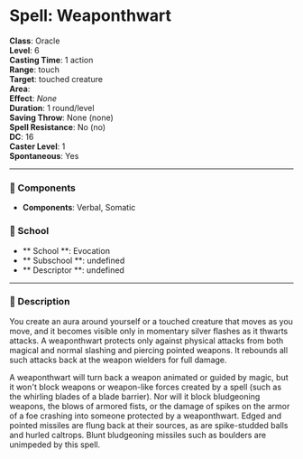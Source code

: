 
# Spell: Weaponthwart
**Class**: Oracle  
**Level**: 6  
**Casting Time**: 1 action  
**Range**: touch  
**Target**: touched creature  
**Area**:   
**Effect**: _None_  
**Duration**: 1 round/level  
**Saving Throw**: None (none)  
**Spell Resistance**: No (no)  
**DC**: 16  
**Caster Level**: 1  
**Spontaneous**: Yes

---

### 🔮 Components
- **Components**: Verbal, Somatic

### 🏫 School
- ** School **: Evocation
- ** Subschool **: undefined
- ** Descriptor **: undefined
---

### 📜 Description
You create an aura around yourself or a touched creature that moves as you move, and it becomes visible only in momentary silver flashes as it thwarts attacks. A weaponthwart protects only against physical attacks from both magical and normal slashing and piercing pointed weapons. It rebounds all such attacks back at the weapon wielders for full damage.

A weaponthwart will turn back a weapon animated or guided by magic, but it won't block weapons or weapon-like forces created by a spell (such as the whirling blades of a blade barrier). Nor will it block bludgeoning weapons, the blows of armored fists, or the damage of spikes on the armor of a foe crashing into someone protected by a weaponthwart. Edged and pointed missiles are flung back at their sources, as are spike-studded balls and hurled caltrops. Blunt bludgeoning missiles such as boulders are unimpeded by this spell.
